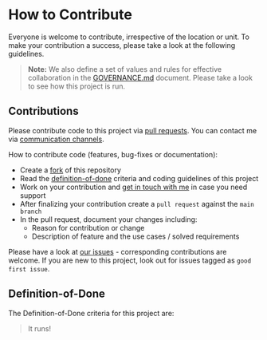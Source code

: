# How to Contribute

Everyone is welcome to contribute, irrespective of the location or unit. To make your contribution a success, please take a look at the following guidelines.

> **Note:** We also define a set of values and rules for effective collaboration in the [GOVERNANCE.md](GOVERNANCE.md) document. Please take a look to see how this project is run.

## Contributions

Please contribute code to this project via [pull requests](https://docs.github.com/en/pull-requests/collaborating-with-pull-requests/proposing-changes-to-your-work-with-pull-requests/about-pull-requests). You can contact me via [communication channels](SUPPORT.md#communication-channels).

How to contribute code (features, bug-fixes or documentation):

- Create a [fork](https://docs.github.com/en/get-started/quickstart/fork-a-repo) of this repository
- Read the [definition-of-done](#definition-of-done) criteria and coding guidelines of this project
- Work on your contribution and [get in touch with me](SUPPORT.md#communication-channels) in case you need support
- After finalizing your contribution create a `pull request` against the `main branch`
- In the pull request, document your changes including:
  - Reason for contribution or change
  - Description of feature and the use cases / solved requirements

Please have a look at [our issues](https://github.com/ragarwalll/sap-cag-cli/issues) - corresponding contributions are welcome. If you are new to this project, look out for issues tagged as `good first issue`.

## Definition-of-Done

The Definition-of-Done criteria for this project are:

> It runs!
